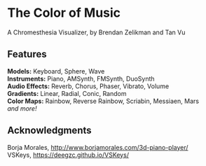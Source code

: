 The Color of Music
===============

A Chromesthesia Visualizer, 
by Brendan Zelikman and Tan Vu

<h2>Features</h2>
  
**Models:** Keyboard, Sphere, Wave  
**Instruments:** Piano, AMSynth, FMSynth, DuoSynth  
**Audio Effects:** Reverb, Chorus, Phaser, Vibrato, Volume  
**Gradients:** Linear, Radial, Conic, Random  
**Color Maps:** Rainbow, Reverse Rainbow, Scriabin, Messiaen, Mars  
_and more!_

<h2>Acknowledgments</h2>

Borja Morales, http://www.borjamorales.com/3d-piano-player/  
VSKeys, https://deegzc.github.io/VSKeys/  
